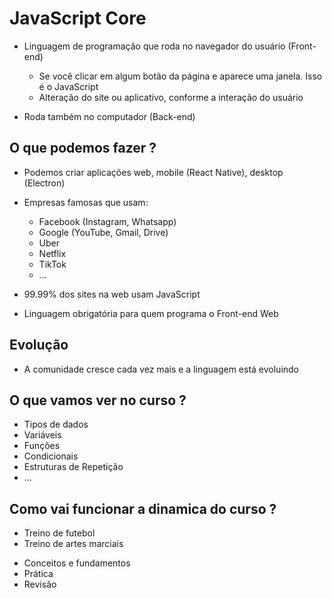 # JavaScript Core

* Linguagem de programação que roda no navegador do usuário (Front-end)
    * Se você clicar em algum botão da página e aparece uma janela. Isso é o JavaScript
    * Alteração do site ou aplicativo, conforme a interação do usuário

* Roda também no computador (Back-end)

## O que podemos fazer ?

* Podemos criar aplicações web, mobile (React Native), desktop (Electron)
* Empresas famosas que usam:
    * Facebook (Instagram, Whatsapp)
    * Google (YouTube, Gmail, Drive)
    * Uber
    * Netflix
    * TikTok
    * ...

* 99.99% dos sites na web usam JavaScript
* Linguagem obrigatória para quem programa o Front-end Web

## Evolução

* A comunidade cresce cada vez mais e a linguagem está evoluindo

## O que vamos ver no curso ?

- Tipos de dados
- Variáveis
- Funções
- Condicionais
- Estruturas de Repetição
- ...

## Como vai funcionar a dinamica do curso ?

- Treino de futebol
- Treino de artes marciais

* Conceitos e fundamentos
* Prática
* Revisão


